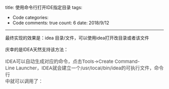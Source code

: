 title: 使用命令行打开IDE指定目录
tags: 
  - Code
categories: 
  - Code
comments: true
count: 6
date: 2018/9/12
---
  <div yne-bulb-block="paragraph" style="white-space: pre-wrap;">最终实现的效果是：idea&nbsp;目录/文件，可以使用idea打开改目录或者该文件</div><div yne-bulb-block="paragraph" style="white-space: pre-wrap;"><br></div><div yne-bulb-block="paragraph" style="white-space: pre-wrap;">庆幸的是IDEA天然支持该方法：</div><div yne-bulb-block="paragraph" style="white-space: pre-wrap;"><br></div><div yne-bulb-block="paragraph" style="white-space: pre-wrap;"><span style="font-size:15px;color:#444444;background-color:#ffffff;">IDEA可以自动生成对应的命令，点击Tools-&gt;Create&nbsp;Command-Line&nbsp;Launcher，IDEA就会建立一个/usr/local/bin/idea的可执行文件，命令行</span></div><div yne-bulb-block="paragraph" style="white-space: pre-wrap;"><span style="font-size:15px;color:#444444;background-color:#ffffff;">中就可以调用了：</span></div><div yne-bulb-block="paragraph" style="white-space: pre-wrap;"><br></div><div yne-bulb-block="image" style="height:262;"><img data-media-type="image" src="/images/879159070b54fae785ed8e30ce33e2cb.png" alt=""></div><div yne-bulb-block="image" style="height:141;"><img data-media-type="image" src="/images/e57ac6ab71ef8ab084636ffdfe5395e2.png" alt=""></div><div yne-bulb-block="paragraph" style="white-space: pre-wrap;"><br></div>